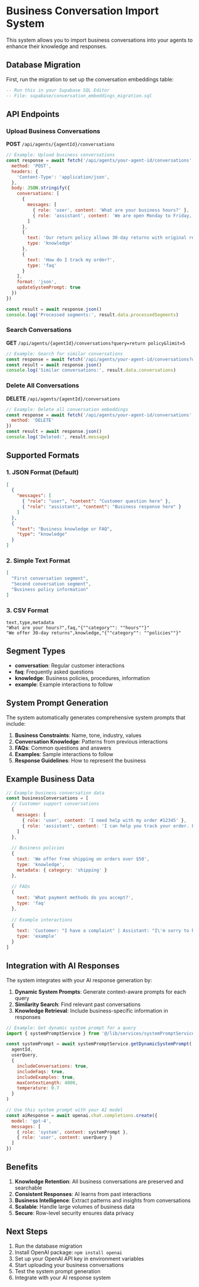 # Business Conversation Import System

This system allows you to import business conversations into your agents to enhance their knowledge and responses.

## Database Migration

First, run the migration to set up the conversation embeddings table:

```sql
-- Run this in your Supabase SQL Editor
-- File: supabase/conversation_embeddings_migration.sql
```

## API Endpoints

### Upload Business Conversations

**POST** `/api/agents/{agentId}/conversations`

```javascript
// Example: Upload business conversations
const response = await fetch('/api/agents/your-agent-id/conversations', {
  method: 'POST',
  headers: {
    'Content-Type': 'application/json',
  },
  body: JSON.stringify({
    conversations: [
      {
        messages: [
          { role: 'user', content: 'What are your business hours?' },
          { role: 'assistant', content: 'We are open Monday to Friday, 9 AM to 6 PM.' }
        ]
      },
      {
        text: 'Our return policy allows 30-day returns with original receipt.',
        type: 'knowledge'
      },
      {
        text: 'How do I track my order?',
        type: 'faq'
      }
    ],
    format: 'json',
    updateSystemPrompt: true
  })
})

const result = await response.json()
console.log('Processed segments:', result.data.processedSegments)
```

### Search Conversations

**GET** `/api/agents/{agentId}/conversations?query=return policy&limit=5`

```javascript
// Example: Search for similar conversations
const response = await fetch('/api/agents/your-agent-id/conversations?query=return policy&limit=5')
const result = await response.json()
console.log('Similar conversations:', result.data.conversations)
```

### Delete All Conversations

**DELETE** `/api/agents/{agentId}/conversations`

```javascript
// Example: Delete all conversation embeddings
const response = await fetch('/api/agents/your-agent-id/conversations', {
  method: 'DELETE'
})
const result = await response.json()
console.log('Deleted:', result.message)
```

## Supported Formats

### 1. JSON Format (Default)

```json
[
  {
    "messages": [
      { "role": "user", "content": "Customer question here" },
      { "role": "assistant", "content": "Business response here" }
    ]
  },
  {
    "text": "Business knowledge or FAQ",
    "type": "knowledge"
  }
]
```

### 2. Simple Text Format

```json
[
  "First conversation segment",
  "Second conversation segment",
  "Business policy information"
]
```

### 3. CSV Format

```csv
text,type,metadata
"What are your hours?",faq,"{""category"": ""hours""}"
"We offer 30-day returns",knowledge,"{""category"": ""policies""}"
```

## Segment Types

- **conversation**: Regular customer interactions
- **faq**: Frequently asked questions
- **knowledge**: Business policies, procedures, information
- **example**: Example interactions to follow

## System Prompt Generation

The system automatically generates comprehensive system prompts that include:

1. **Business Constraints**: Name, tone, industry, values
2. **Conversation Knowledge**: Patterns from previous interactions
3. **FAQs**: Common questions and answers
4. **Examples**: Sample interactions to follow
5. **Response Guidelines**: How to represent the business

## Example Business Data

```javascript
// Example business conversation data
const businessConversations = [
  // Customer support conversations
  {
    messages: [
      { role: 'user', content: 'I need help with my order #12345' },
      { role: 'assistant', content: 'I can help you track your order. Let me check the status for you.' }
    ]
  },
  
  // Business policies
  {
    text: 'We offer free shipping on orders over $50',
    type: 'knowledge',
    metadata: { category: 'shipping' }
  },
  
  // FAQs
  {
    text: 'What payment methods do you accept?',
    type: 'faq'
  },
  
  // Example interactions
  {
    text: 'Customer: "I have a complaint" | Assistant: "I\'m sorry to hear that. Let me help resolve this for you."',
    type: 'example'
  }
]
```

## Integration with AI Responses

The system integrates with your AI response generation by:

1. **Dynamic System Prompts**: Generate context-aware prompts for each query
2. **Similarity Search**: Find relevant past conversations
3. **Knowledge Retrieval**: Include business-specific information in responses

```javascript
// Example: Get dynamic system prompt for a query
import { systemPromptService } from '@/lib/services/systemPromptService'

const systemPrompt = await systemPromptService.getDynamicSystemPrompt(
  agentId,
  userQuery,
  {
    includeConversations: true,
    includeFaqs: true,
    includeExamples: true,
    maxContextLength: 4000,
    temperature: 0.7
  }
)

// Use this system prompt with your AI model
const aiResponse = await openai.chat.completions.create({
  model: 'gpt-4',
  messages: [
    { role: 'system', content: systemPrompt },
    { role: 'user', content: userQuery }
  ]
})
```

## Benefits

1. **Knowledge Retention**: All business conversations are preserved and searchable
2. **Consistent Responses**: AI learns from past interactions
3. **Business Intelligence**: Extract patterns and insights from conversations
4. **Scalable**: Handle large volumes of business data
5. **Secure**: Row-level security ensures data privacy

## Next Steps

1. Run the database migration
2. Install OpenAI package: `npm install openai`
3. Set up your OpenAI API key in environment variables
4. Start uploading your business conversations
5. Test the system prompt generation
6. Integrate with your AI response system 